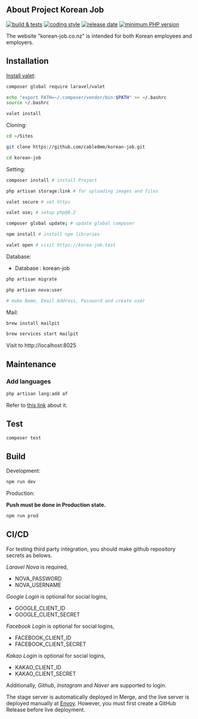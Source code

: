 ## About Project Korean Job

[![build & tests](https://github.com/cable8mm/korean-job/actions/workflows/tests.yml/badge.svg)](https://github.com/cable8mm/korean-job/actions/workflows/tests.yml)
[![coding style](https://github.com/cable8mm/korean-job/actions/workflows/coding-style-php.yml/badge.svg)](https://github.com/cable8mm/korean-job/actions/workflows/coding-style-php.yml)
[![release date](https://img.shields.io/github/release-date/cable8mm/korean-job)](https://github.com/cable8mm/korean-job/releases)
[![minimum PHP version](https://img.shields.io/badge/php-%3E%3D_8.2.0-8892BF.svg)](https://github.com/cable8mm/korean-job)

The website "korean-job.co.nz" is intended for both Korean employees and employers.

## Installation

[Install valet](https://laravel.com/docs/10.x/valet#installation):

```sh
composer global require laravel/valet

echo "export PATH=~/.composer/vendor/bin:$PATH" >> ~/.bashrc
source ~/.bashrc

valet install
```

Cloning:

```sh
cd ~/Sites

git clone https://github.com/cable8mm/korean-job.git

cd korean-job
```

Setting:

```sh
composer install # install Project

php artisan storage:link # for uploading images and files

valet secure # set https

valet use; # setup php@8.2

composer global update; # update global composer

npm install # install npm libraries

valet open # visit https://korea-job.test
```

Database:

- Database : korean-job

```sh
php artisan migrate

php artisan nova:user

# make Name, Email Address, Password and create user
```

Mail:

```sh
brew install mailpit

brew services start mailpit
```

Visit to http://localhost:8025

## Maintenance

### Add languages

```sh
php artisan lang:add af
```

Refer to [this link](https://laravel-lang.com/available-locales-list.html#lists-available-locales-am) about it.

## Test

```sh
composer test
```

## Build

Development:

```sh
npm run dev
```

Production:

**Push must be done in Production state.**

```sh
npm run prod
```

## CI/CD

For testing third party integration, you should make github repository secrets as belows.

*Laravel Nova* is required,

- NOVA_PASSWORD
- NOVA_USERNAME

*Google Login* is optional for social logins,

- GOOGLE_CLIENT_ID
- GOOGLE_CLIENT_SECRET

*Facebook Login* is optional for social logins,

- FACEBOOK_CLIENT_ID
- FACEBOOK_CLIENT_SECRET

*Kakao Login* is optional for social logins,

- KAKAO_CLIENT_ID
- KAKAO_CLIENT_SECRET

Additionally, *Github*, *Instagram* and *Naver* are supported to login.

The stage server is automatically deployed in Merge, and the live server is deployed manually at [Envoy](https://envoyer.io/). However, you must first create a GitHub Release before live deployment.
